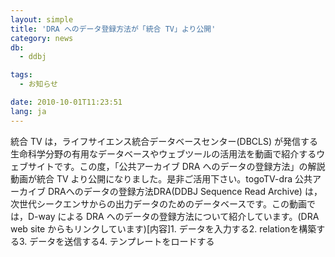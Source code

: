 ```yaml
---
layout: simple
title: 'DRA へのデータ登録方法が「統合 TV」より公開'
category: news
db:
  - ddbj

tags:
  - お知らせ

date: 2010-10-01T11:23:51
lang: ja
---
```


統合 TV は，ライフサイエンス統合データベースセンター(DBCLS) が発信する生命科学分野の有用なデータベースやウェブツールの活用法を動画で紹介するウェブサイトです。この度，「公共アーカイブ DRA へのデータの登録方法」の解説動画が統合 TV より公開になりました。是非ご活用下さい。togoTV-dra 公共アーカイブ DRAへのデータの登録方法DRA(DDBJ Sequence Read Archive) は，次世代シークエンサからの出力データのためのデータベースです。この動画では，D-way による DRA へのデータの登録方法について紹介しています。(DRA web site からもリンクしています)[内容]1. データを入力する2. relationを構築する3. データを送信する4. テンプレートをロードする
